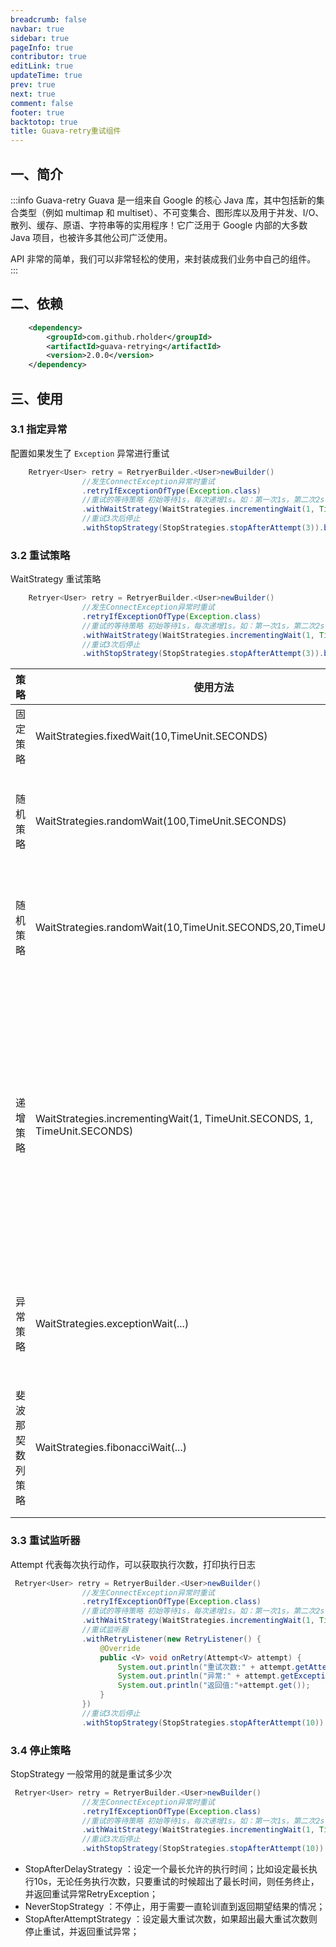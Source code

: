 ```yaml
---
breadcrumb: false
navbar: true
sidebar: true
pageInfo: true
contributor: true
editLink: true
updateTime: true
prev: true
next: true
comment: false
footer: true
backtotop: true
title: Guava-retry重试组件
---
```


## 一、简介

:::info Guava-retry
Guava 是一组来自 Google 的核心 Java 库，其中包括新的集合类型（例如 multimap 和 multiset）、不可变集合、图形库以及用于并发、I/O、散列、缓存、原语、字符串等的实用程序！它广泛用于 Google
内部的大多数 Java 项目，也被许多其他公司广泛使用。


API 非常的简单，我们可以非常轻松的使用，来封装成我们业务中自己的组件。
:::

## 二、依赖

```xml 
    <dependency>
        <groupId>com.github.rholder</groupId>
        <artifactId>guava-retrying</artifactId>
        <version>2.0.0</version>
    </dependency>
```

## 三、使用

### 3.1 指定异常

配置如果发生了 `Exception` 异常进行重试

```java {3}
    Retryer<User> retry = RetryerBuilder.<User>newBuilder()
                //发生ConnectException异常时重试
                .retryIfExceptionOfType(Exception.class)
                //重试的等待策略 初始等待1s，每次递增1s。如：第一次1s，第二次2s，第三次3s，以此类推...
                .withWaitStrategy(WaitStrategies.incrementingWait(1, TimeUnit.SECONDS, 1, TimeUnit.SECONDS))
                //重试3次后停止
                .withStopStrategy(StopStrategies.stopAfterAttempt(3)).build();
```

### 3.2 重试策略

WaitStrategy 重试策略

```java {5}
    Retryer<User> retry = RetryerBuilder.<User>newBuilder()
                //发生ConnectException异常时重试
                .retryIfExceptionOfType(Exception.class)
                //重试的等待策略 初始等待1s，每次递增1s。如：第一次1s，第二次2s，第三次3s，以此类推...
                .withWaitStrategy(WaitStrategies.incrementingWait(1, TimeUnit.SECONDS, 1, TimeUnit.SECONDS))
                //重试3次后停止
                .withStopStrategy(StopStrategies.stopAfterAttempt(3)).build();
```

| 策略             | 使用方法                                                     | 说明                                                         |
| ---------------- | ------------------------------------------------------------ | ------------------------------------------------------------ |
| 固定策略         | WaitStrategies.fixedWait(10,TimeUnit.SECONDS)                | 每10秒执行一次                                               |
| 随机策略         | WaitStrategies.randomWait(100,TimeUnit.SECONDS)              | 0 到 100秒之间随机执行一次                                   |
| 随机策略         | WaitStrategies.randomWait(10,TimeUnit.SECONDS,20,TimeUnit.SECONDS) | 10 到 20秒之间随机执行一次                                   |
| 递增策略         | WaitStrategies.incrementingWait(1, TimeUnit.SECONDS, 1, TimeUnit.SECONDS) | 初始等待1s，每次递增1s。如：第一次1s，第二次2s，第三次3s，以此类推... |
| 异常策略         | WaitStrategies.exceptionWait(...)                            | 不同的异常返回不同的重试时间                                 |
| 斐波那契数列策略 | WaitStrategies.fibonacciWait(...)                            | 1、1、2、3、5、8、13、21类推                                 |

### 3.3 重试监听器

Attempt 代表每次执行动作，可以获取执行次数，打印执行日志

```java {7}
 Retryer<User> retry = RetryerBuilder.<User>newBuilder()
                //发生ConnectException异常时重试
                .retryIfExceptionOfType(Exception.class)
                //重试的等待策略 初始等待1s，每次递增1s。如：第一次1s，第二次2s，第三次3s，以此类推...
                .withWaitStrategy(WaitStrategies.incrementingWait(1, TimeUnit.SECONDS, 1, TimeUnit.SECONDS))
                //重试监听器
                .withRetryListener(new RetryListener() {
                    @Override
                    public <V> void onRetry(Attempt<V> attempt) {
                        System.out.println("重试次数:" + attempt.getAttemptNumber());
                        System.out.println("异常:" + attempt.getExceptionCause());
                        System.out.println("返回值:"+attempt.get());
                    }
                })
                //重试3次后停止
                .withStopStrategy(StopStrategies.stopAfterAttempt(10)).build();
```

### 3.4 停止策略

StopStrategy 一般常用的就是重试多少次

```java {7}
 Retryer<User> retry = RetryerBuilder.<User>newBuilder()
                //发生ConnectException异常时重试
                .retryIfExceptionOfType(Exception.class)
                //重试的等待策略 初始等待1s，每次递增1s。如：第一次1s，第二次2s，第三次3s，以此类推...
                .withWaitStrategy(WaitStrategies.incrementingWait(1, TimeUnit.SECONDS, 1, TimeUnit.SECONDS))
                //重试3次后停止
                .withStopStrategy(StopStrategies.stopAfterAttempt(10)).build();
```

- StopAfterDelayStrategy ：设定一个最长允许的执行时间；比如设定最长执行10s，无论任务执行次数，只要重试的时候超出了最长时间，则任务终止，并返回重试异常RetryException；
- NeverStopStrategy ：不停止，用于需要一直轮训直到返回期望结果的情况；
- StopAfterAttemptStrategy ：设定最大重试次数，如果超出最大重试次数则停止重试，并返回重试异常；

